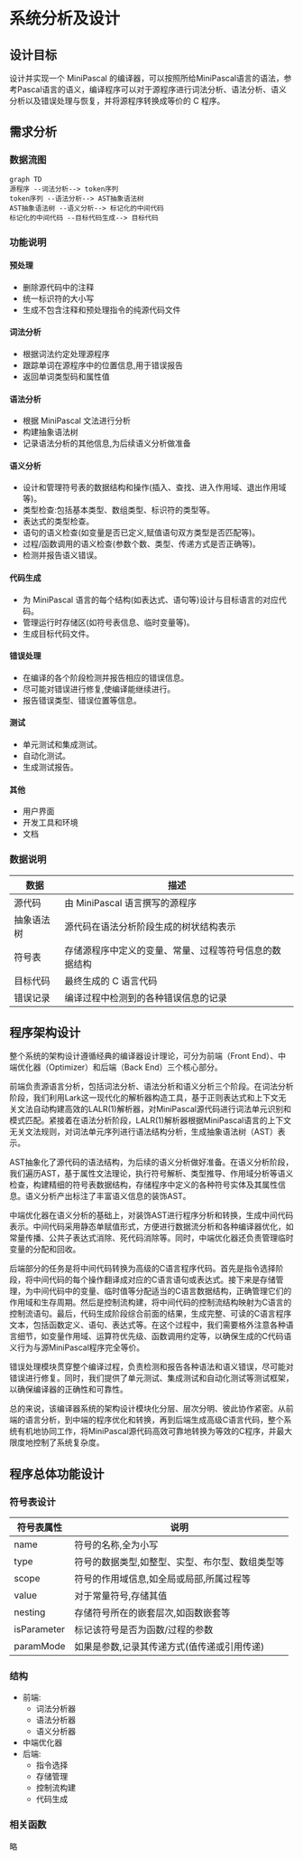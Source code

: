 # 系统分析及设计

## 设计目标

设计并实现一个 MiniPascal 的编译器，可以按照所给MiniPascal语言的语法，参考Pascal语言的语义，编译程序可以对于源程序进行词法分析、语法分析、语义分析以及错误处理与恢复，并将源程序转换成等价的 C 程序。

## 需求分析

### 数据流图

```mermaid
graph TD
源程序 --词法分析--> token序列
token序列 --语法分析--> AST抽象语法树
AST抽象语法树 --语义分析--> 标记化的中间代码
标记化的中间代码 --目标代码生成--> 目标代码
```



### 功能说明

#### 预处理

- 删除源代码中的注释
- 统一标识符的大小写
- 生成不包含注释和预处理指令的纯源代码文件

#### 词法分析

- 根据词法约定处理源程序
- 跟踪单词在源程序中的位置信息,用于错误报告
- 返回单词类型码和属性值

#### 语法分析  

- 根据 MiniPascal 文法进行分析
- 构建抽象语法树
- 记录语法分析的其他信息,为后续语义分析做准备

#### 语义分析

- 设计和管理符号表的数据结构和操作(插入、查找、进入作用域、退出作用域等)。
- 类型检查:包括基本类型、数组类型、标识符的类型等。
- 表达式的类型检查。
- 语句的语义检查(如变量是否已定义,赋值语句双方类型是否匹配等)。
- 过程/函数调用的语义检查(参数个数、类型、传递方式是否正确等)。
- 检测并报告语义错误。

#### 代码生成  

- 为 MiniPascal 语言的每个结构(如表达式、语句等)设计与目标语言的对应代码。
- 管理运行时存储区(如符号表信息、临时变量等)。
- 生成目标代码文件。

#### 错误处理

- 在编译的各个阶段检测并报告相应的错误信息。
- 尽可能对错误进行修复,使编译能继续进行。
- 报告错误类型、错误位置等信息。

#### 测试

- 单元测试和集成测试。
- 自动化测试。
- 生成测试报告。

#### 其他  

- 用户界面
- 开发工具和环境
- 文档

### 数据说明

| 数据       | 描述                                                   |
| ---------- | ------------------------------------------------------ |
| 源代码     | 由 MiniPascal 语言撰写的源程序                         |
| 抽象语法树 | 源代码在语法分析阶段生成的树状结构表示                 |
| 符号表     | 存储源程序中定义的变量、常量、过程等符号信息的数据结构 |
| 目标代码   | 最终生成的 C 语言代码                                  |
| 错误记录   | 编译过程中检测到的各种错误信息的记录                   |

## 程序架构设计

整个系统的架构设计遵循经典的编译器设计理论，可分为前端（Front End）、中端优化器（Optimizer）和后端（Back End）三个核心部分。

前端负责源语言分析，包括词法分析、语法分析和语义分析三个阶段。在词法分析阶段，我们利用Lark这一现代化的解析器构造工具，基于正则表达式和上下文无关文法自动构建高效的LALR(1)解析器，对MiniPascal源代码进行词法单元识别和模式匹配。紧接着在语法分析阶段，LALR(1)解析器根据MiniPascal语言的上下文无关文法规则，对词法单元序列进行语法结构分析，生成抽象语法树（AST）表示。

AST抽象化了源代码的语法结构，为后续的语义分析做好准备。在语义分析阶段，我们遍历AST，基于属性文法理论，执行符号解析、类型推导、作用域分析等语义检查，构建精细的符号表数据结构，存储程序中定义的各种符号实体及其属性信息。语义分析产出标注了丰富语义信息的装饰AST。

中端优化器在语义分析的基础上，对装饰AST进行程序分析和转换，生成中间代码表示。中间代码采用静态单赋值形式，方便进行数据流分析和各种编译器优化，如常量传播、公共子表达式消除、死代码消除等。同时，中端优化器还负责管理临时变量的分配和回收。

后端部分的任务是将中间代码转换为高级的C语言程序代码。首先是指令选择阶段，将中间代码的每个操作翻译成对应的C语言语句或表达式。接下来是存储管理，为中间代码中的变量、临时值等分配适当的C语言数据结构，正确管理它们的作用域和生存周期。然后是控制流构建，将中间代码的控制流结构映射为C语言的控制流语句。最后，代码生成阶段综合前面的结果，生成完整、可读的C语言程序文本，包括函数定义、语句、表达式等。在这个过程中，我们需要格外注意各种语言细节，如变量作用域、运算符优先级、函数调用约定等，以确保生成的C代码语义行为与源MiniPascal程序完全等价。

错误处理模块贯穿整个编译过程，负责检测和报告各种语法和语义错误，尽可能对错误进行修复。同时，我们提供了单元测试、集成测试和自动化测试等测试框架，以确保编译器的正确性和可靠性。

总的来说，该编译器系统的架构设计模块化分层、层次分明、彼此协作紧密。从前端的语言分析，到中端的程序优化和转换，再到后端生成高级C语言代码，整个系统有机地协同工作，将MiniPascal源代码高效可靠地转换为等效的C程序，并最大限度地控制了系统复杂度。

## 程序总体功能设计

### 符号表设计

| 符号表属性  | 说明                                            |
| ----------- | ----------------------------------------------- |
| name        | 符号的名称,全为小写                             |
| type        | 符号的数据类型,如整型、实型、布尔型、数组类型等 |
| scope       | 符号的作用域信息,如全局或局部,所属过程等        |
| value       | 对于常量符号,存储其值                           |
| nesting     | 存储符号所在的嵌套层次,如函数嵌套等             |
| isParameter | 标记该符号是否为函数/过程的参数                 |
| paramMode   | 如果是参数,记录其传递方式(值传递或引用传递)     |

### 结构
- 前端:
    - 词法分析器
    - 语法分析器
    - 语义分析器
- 中端优化器
- 后端:  
    - 指令选择
    - 存储管理
    - 控制流构建
    - 代码生成

### 相关函数
略